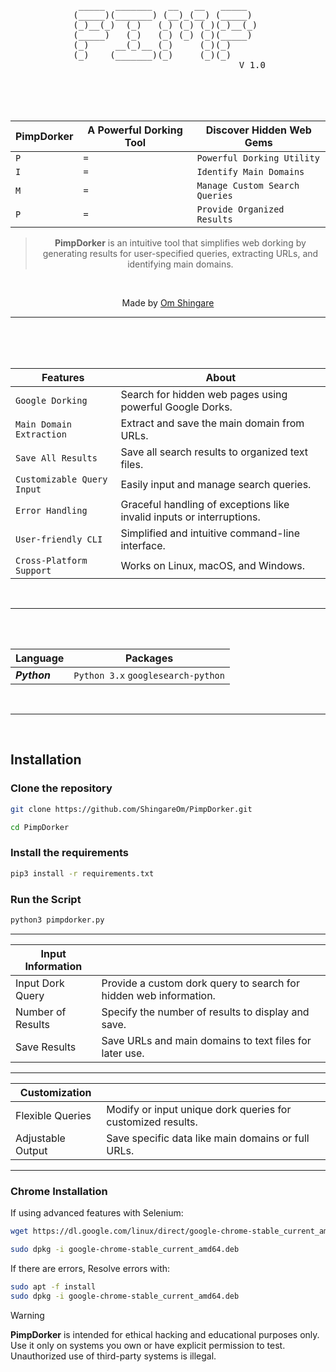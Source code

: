 <div align="center">
                                 
<div align="center">
      <pre>
 _____  _______   __   __   _____   
(_____)(_______) (__)_(__) (_____)  
(_)__(_)  (_)   (_) (_) (_)(_)__(_) 
(_____)   (_)   (_) (_) (_)(_____)  
(_)     __(_)__ (_)     (_)(_)      
(_)    (_______)(_)     (_)(_)      
                                V 1.0
</pre>
</div>

</div>

<br>
<br>
<br>

<div align="center">
   
|PimpDorker|A Powerful Dorking Tool|Discover Hidden Web Gems|
|----------------|---------------------|-----------------------|
| `P`| `=`| `Powerful Dorking Utility`|
| `I`| `=`| `Identify Main Domains`|
| `M`| `=`| `Manage Custom Search Queries`|
| `P`| `=`| `Provide Organized Results`|

> **PimpDorker** is an intuitive tool that simplifies web dorking by generating results for user-specified queries, extracting URLs, and identifying main domains.  
<br>  


Made by [Om Shingare](https://github.com/ShingareOm)


</div>

<hr>

<br>
<br>
<br>

| Features                          | About                                                                       |
|-----------------------------------|-----------------------------------------------------------------------------|
| `Google Dorking`                  | Search for hidden web pages using powerful Google Dorks.                    |
| `Main Domain Extraction`          | Extract and save the main domain from URLs.                                 |
| `Save All Results`                | Save all search results to organized text files.                            |
| `Customizable Query Input`        | Easily input and manage search queries.                                     |
| `Error Handling`                  | Graceful handling of exceptions like invalid inputs or interruptions.       |
| `User-friendly CLI`               | Simplified and intuitive command-line interface.                            |
| `Cross-Platform Support`          | Works on Linux, macOS, and Windows.                                         |

<br>
<hr>
<br>
<br>

| Language                          | Packages                                                                    |
|-----------------------------------|-----------------------------------------------------------------------------|
| ***Python***| `Python 3.x` `googlesearch-python`|

<br>
<hr>
<br>

## Installation

### Clone the repository

```bash
git clone https://github.com/ShingareOm/PimpDorker.git
```
```bash
cd PimpDorker
```

### Install the requirements

```bash
pip3 install -r requirements.txt
```

### Run the Script

```bash
python3 pimpdorker.py
```

---

| Input Information         |                                                                                         |
|---------------------------|-----------------------------------------------------------------------------------------|
| Input Dork Query          | Provide a custom dork query to search for hidden web information.                       |
| Number of Results         | Specify the number of results to display and save.                                      |
| Save Results              | Save URLs and main domains to text files for later use.                                 |

---

| Customization              |                                                                                          |
|----------------------------|------------------------------------------------------------------------------------------|
| Flexible Queries           | Modify or input unique dork queries for customized results.                             |
| Adjustable Output          | Save specific data like main domains or full URLs.                                       |

---

### Chrome Installation

If using advanced features with Selenium:

```bash
wget https://dl.google.com/linux/direct/google-chrome-stable_current_amd64.deb
```
```bash
sudo dpkg -i google-chrome-stable_current_amd64.deb
```

If there are errors, Resolve errors with:

```bash
sudo apt -f install
sudo dpkg -i google-chrome-stable_current_amd64.deb
```


> [!WARNING]  
> **PimpDorker** is intended for ethical hacking and educational purposes only. Use it only on systems you own or have explicit permission to test. Unauthorized use of third-party systems is illegal.
